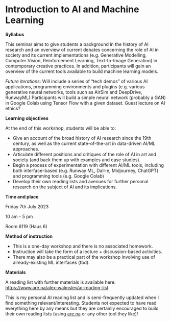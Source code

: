 # Introduction to AI and Machine Learning

**Syllabus**

This seminar aims to give students a background in the history of AI research and an overview of current debates concerning the role of AI in society and its current implementations (e.g. Generative Modelling, Computer Vision, Reinforcement Learning, Text-to-Image Generation) in contemporary creative practices. In addition, participants will gain an overview of the current tools available to build machine learning models.

*Future iterations*: Will include a series of “tech demos” of various AI applications, programming environments and plugins (e.g. various generative neural networks, tools such as AirSim and DeepDrive, RunwayML) Participants will build a simple neural network (probably a GAN) in Google Colab using Tensor Flow with a given dataset. Guest lecture on AI ethics?

**Learning objectives**

At the end of this workshop, students will be able to:

- Give an account of the broad history of AI research since the 19th century, as well as the current state-of-the-art in data-driven AI/ML approaches.
- Articulate different positions and critiques of the role of AI in art and society (and back them up with examples and case studies).
- Begin a process of experimentation with different AI/ML tools, including both interface-based (e.g. Runway ML, Dall-e, Midjourney, ChatGPT) and programming tools (e.g. Google Colab)
- Develop their own reading lists and avenues for further personal research on the subject of AI and its implications.

**Time and place**

Friday 7th July 2023

10 am - 5 pm

Room 6119 (Haus 6)

**Method of instruction**

- This is a one-day workshop and there is no associated homework.
- Instruction will take the form of a lecture + discussion-based activities.
- There may also be a practical part of the workshop involving use of already-existing ML interfaces (tbd).

**Materials**

A reading list with further materials is available here: https://www.are.na/alex-walmsley/ai-reading-list

This is my personal AI reading list and is semi-frequently updated when I find something relevant/interesting. Students not expected to have read everything here by any means but they are certainly encouraged to build their own reading lists (using [are.na](http://are.na) or any other tool they like)!
